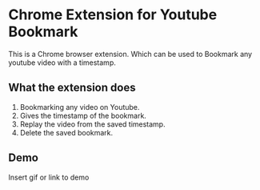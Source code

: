 
# Chrome Extension for Youtube Bookmark

This is a Chrome browser extension. Which can be used to Bookmark any youtube video with a timestamp.


## What the extension does

1. Bookmarking any video on Youtube.
2. Gives the timestamp of the bookmark.
3. Replay the video from the saved timestamp.
4. Delete the saved bookmark.


## Demo

Insert gif or link to demo

